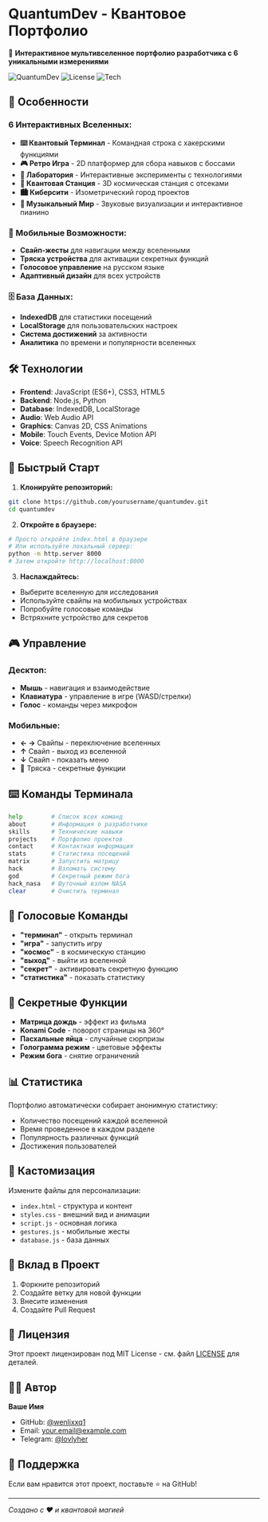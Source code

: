 # QuantumDev - Квантовое Портфолио

🚀 **Интерактивное мультивселенное портфолио разработчика с 6 уникальными измерениями**

![QuantumDev](https://img.shields.io/badge/QuantumDev-v3.0.42-blue?style=for-the-badge)
![License](https://img.shields.io/badge/License-MIT-green?style=for-the-badge)
![Tech](https://img.shields.io/badge/Tech-JavaScript%20%7C%20Node.js%20%7C%20Python%20%7C%20CSS-orange?style=for-the-badge)

## 🌌 Особенности

### 6 Интерактивных Вселенных:
- **⌨️ Квантовый Терминал** - Командная строка с хакерскими функциями
- **🎮 Ретро Игра** - 2D платформер для сбора навыков с боссами
- **🧪 Лаборатория** - Интерактивные эксперименты с технологиями
- **🚀 Квантовая Станция** - 3D космическая станция с отсеками
- **🏙️ Киберсити** - Изометрический город проектов
- **🎵 Музыкальный Мир** - Звуковые визуализации и интерактивное пианино

### 📱 Мобильные Возможности:
- **Свайп-жесты** для навигации между вселенными
- **Тряска устройства** для активации секретных функций
- **Голосовое управление** на русском языке
- **Адаптивный дизайн** для всех устройств

### 🗄️ База Данных:
- **IndexedDB** для статистики посещений
- **LocalStorage** для пользовательских настроек
- **Система достижений** за активности
- **Аналитика** по времени и популярности вселенных

## 🛠️ Технологии

- **Frontend**: JavaScript (ES6+), CSS3, HTML5
- **Backend**: Node.js, Python
- **Database**: IndexedDB, LocalStorage
- **Audio**: Web Audio API
- **Graphics**: Canvas 2D, CSS Animations
- **Mobile**: Touch Events, Device Motion API
- **Voice**: Speech Recognition API

## 🚀 Быстрый Старт

1. **Клонируйте репозиторий:**
```bash
git clone https://github.com/yourusername/quantumdev.git
cd quantumdev
```

2. **Откройте в браузере:**
```bash
# Просто откройте index.html в браузере
# Или используйте локальный сервер:
python -m http.server 8000
# Затем откройте http://localhost:8000
```

3. **Наслаждайтесь:**
- Выберите вселенную для исследования
- Используйте свайпы на мобильных устройствах
- Попробуйте голосовые команды
- Встряхните устройство для секретов

## 🎮 Управление

### Десктоп:
- **Мышь** - навигация и взаимодействие
- **Клавиатура** - управление в игре (WASD/стрелки)
- **Голос** - команды через микрофон

### Мобильные:
- **← →** Свайпы - переключение вселенных
- **↑** Свайп - выход из вселенной
- **↓** Свайп - показать меню
- **📳** Тряска - секретные функции

## ⌨️ Команды Терминала

```bash
help        # Список всех команд
about       # Информация о разработчике
skills      # Технические навыки
projects    # Портфолио проектов
contact     # Контактная информация
stats       # Статистика посещений
matrix      # Запустить матрицу
hack        # Взломать систему
god         # Секретный режим бога
hack_nasa   # Шуточный взлом NASA
clear       # Очистить терминал
```

## 🎤 Голосовые Команды

- **"терминал"** - открыть терминал
- **"игра"** - запустить игру
- **"космос"** - в космическую станцию
- **"выход"** - выйти из вселенной
- **"секрет"** - активировать секретную функцию
- **"статистика"** - показать статистику

## 🎯 Секретные Функции

- **Матрица дождь** - эффект из фильма
- **Konami Code** - поворот страницы на 360°
- **Пасхальные яйца** - случайные сюрпризы
- **Голограмма режим** - цветовые эффекты
- **Режим бога** - снятие ограничений

## 📊 Статистика

Портфолио автоматически собирает анонимную статистику:
- Количество посещений каждой вселенной
- Время проведенное в каждом разделе
- Популярность различных функций
- Достижения пользователей

## 🎨 Кастомизация

Измените файлы для персонализации:
- `index.html` - структура и контент
- `styles.css` - внешний вид и анимации
- `script.js` - основная логика
- `gestures.js` - мобильные жесты
- `database.js` - база данных

## 🤝 Вклад в Проект

1. Форкните репозиторий
2. Создайте ветку для новой функции
3. Внесите изменения
4. Создайте Pull Request

## 📝 Лицензия

Этот проект лицензирован под MIT License - см. файл [LICENSE](LICENSE) для деталей.

## 👨‍💻 Автор

**Ваше Имя**
- GitHub: [@wenlixxq1](https://github.com/wenlixxq1)
- Email: your.email@example.com
- Telegram: [@lovlyher](https://t.me/lovlyher)

## 🌟 Поддержка

Если вам нравится этот проект, поставьте ⭐ на GitHub!

---

*Создано с ❤️ и квантовой магией*
